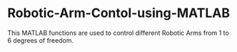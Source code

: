 # Robotic-Arm-Contol-using-MATLAB
This MATLAB functions are used to control different Robotic Arms from 1 to 6 degrees of freedom.
